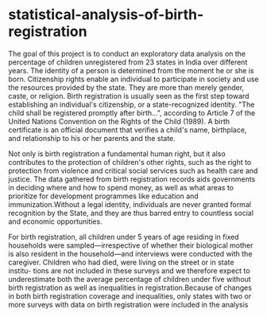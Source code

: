 # statistical-analysis-of-birth-registration

The goal of this project is to conduct an exploratory data analysis on the percentage of children unregistered from 23 states in India over different years.
The identity of a person is determined from the moment he or she is born. Citizenship rights enable an individual to participate in society and use the 
resources provided by the state. They are more than merely gender, caste, or religion. Birth registration is usually seen as the first step toward establishing 
an individual's citizenship, or a state-recognized identity. "The child shall be registered promptly after birth...", according to Article 7 of the United Nations
Convention on the Rights of the Child (1989). A birth certificate is an official document that verifies a child's name, birthplace, and relationship to his
or her parents and the state.

Not only is birth registration a fundamental human right, but it also contributes to the protection of children's other rights, such as the right to protection
from violence and critical social services such as health care and justice. The data gathered from birth registration records aids governments in deciding 
where and how to spend money, as well as what areas to prioritize for development programmes like education and immunization.Without a legal identity, 
individuals are never granted formal recognition by the State, and they are thus barred entry to countless social and economic opportunities.

For birth registration, all children under 5 years of age residing in fixed households were sampled—irrespective of whether their biological mother
is also resident in the household—and interviews were conducted with the caregiver. Children who had died, were living on the street or in state
institu- tions are not included in these surveys and we therefore expect to underestimate both the average percentage of children under five
without birth registration as well as inequalities in registration.Because of changes in both birth registration coverage and inequalities, only states with 
two or more surveys with data on birth registration were included in the analysis
